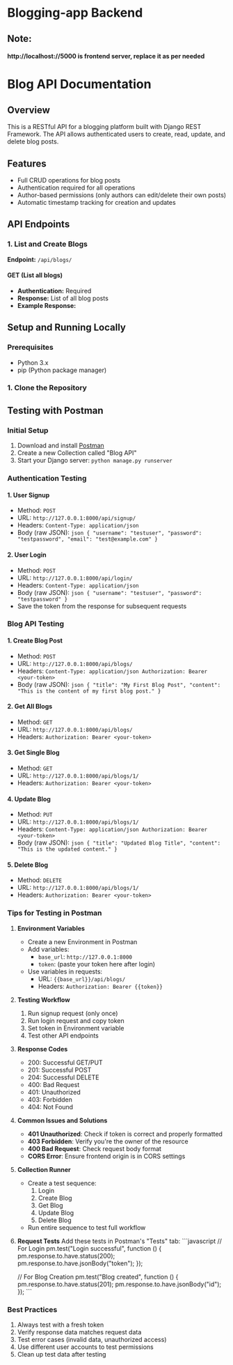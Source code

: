 # Blogging-app Backend

## Note:

#### http://localhost://5000 is frontend server, replace it as per needed

# Blog API Documentation

## Overview
This is a RESTful API for a blogging platform built with Django REST Framework. The API allows authenticated users to create, read, update, and delete blog posts.

## Features
- Full CRUD operations for blog posts
- Authentication required for all operations
- Author-based permissions (only authors can edit/delete their own posts)
- Automatic timestamp tracking for creation and updates

## API Endpoints

### 1. List and Create Blogs
**Endpoint:** `/api/blogs/`

#### GET (List all blogs)
- **Authentication:** Required
- **Response:** List of all blog posts
- **Example Response:**

## Setup and Running Locally

### Prerequisites
- Python 3.x
- pip (Python package manager)

### 1. Clone the Repository

## Testing with Postman

### Initial Setup
1. Download and install [Postman](https://www.postman.com/downloads/)
2. Create a new Collection called "Blog API"
3. Start your Django server: `python manage.py runserver`

### Authentication Testing

#### 1. User Signup
- Method: `POST`
- URL: `http://127.0.0.1:8000/api/signup/`
- Headers:  ```
  Content-Type: application/json  ```
- Body (raw JSON):  ```json
  {
      "username": "testuser",
      "password": "testpassword",
      "email": "test@example.com"
  }  ```

#### 2. User Login
- Method: `POST`
- URL: `http://127.0.0.1:8000/api/login/`
- Headers:  ```
  Content-Type: application/json  ```
- Body (raw JSON):  ```json
  {
      "username": "testuser",
      "password": "testpassword"
  }  ```
- Save the token from the response for subsequent requests

### Blog API Testing

#### 1. Create Blog Post
- Method: `POST`
- URL: `http://127.0.0.1:8000/api/blogs/`
- Headers:  ```
  Content-Type: application/json
  Authorization: Bearer <your-token>  ```
- Body (raw JSON):  ```json
  {
      "title": "My First Blog Post",
      "content": "This is the content of my first blog post."
  }  ```

#### 2. Get All Blogs
- Method: `GET`
- URL: `http://127.0.0.1:8000/api/blogs/`
- Headers:  ```
  Authorization: Bearer <your-token>  ```

#### 3. Get Single Blog
- Method: `GET`
- URL: `http://127.0.0.1:8000/api/blogs/1/`
- Headers:  ```
  Authorization: Bearer <your-token>  ```

#### 4. Update Blog
- Method: `PUT`
- URL: `http://127.0.0.1:8000/api/blogs/1/`
- Headers:  ```
  Content-Type: application/json
  Authorization: Bearer <your-token>  ```
- Body (raw JSON):  ```json
  {
      "title": "Updated Blog Title",
      "content": "This is the updated content."
  }  ```

#### 5. Delete Blog
- Method: `DELETE`
- URL: `http://127.0.0.1:8000/api/blogs/1/`
- Headers:  ```
  Authorization: Bearer <your-token>  ```

### Tips for Testing in Postman

1. **Environment Variables**
   - Create a new Environment in Postman
   - Add variables:
     - `base_url`: `http://127.0.0.1:8000`
     - `token`: (paste your token here after login)
   - Use variables in requests: 
     - URL: `{{base_url}}/api/blogs/`
     - Headers: `Authorization: Bearer {{token}}`

2. **Testing Workflow**
   1. Run signup request (only once)
   2. Run login request and copy token
   3. Set token in Environment variable
   4. Test other API endpoints

3. **Response Codes**
   - 200: Successful GET/PUT
   - 201: Successful POST
   - 204: Successful DELETE
   - 400: Bad Request
   - 401: Unauthorized
   - 403: Forbidden
   - 404: Not Found

4. **Common Issues and Solutions**
   - **401 Unauthorized**: Check if token is correct and properly formatted
   - **403 Forbidden**: Verify you're the owner of the resource
   - **400 Bad Request**: Check request body format
   - **CORS Error**: Ensure frontend origin is in CORS settings

5. **Collection Runner**
   - Create a test sequence:
     1. Login
     2. Create Blog
     3. Get Blog
     4. Update Blog
     5. Delete Blog
   - Run entire sequence to test full workflow

6. **Request Tests**
   Add these tests in Postman's "Tests" tab:   ```javascript
   // For Login
   pm.test("Login successful", function () {
       pm.response.to.have.status(200);
       pm.response.to.have.jsonBody("token");
   });

   // For Blog Creation
   pm.test("Blog created", function () {
       pm.response.to.have.status(201);
       pm.response.to.have.jsonBody("id");
   });   ```

### Best Practices
1. Always test with a fresh token
2. Verify response data matches request data
3. Test error cases (invalid data, unauthorized access)
4. Use different user accounts to test permissions
5. Clean up test data after testing
